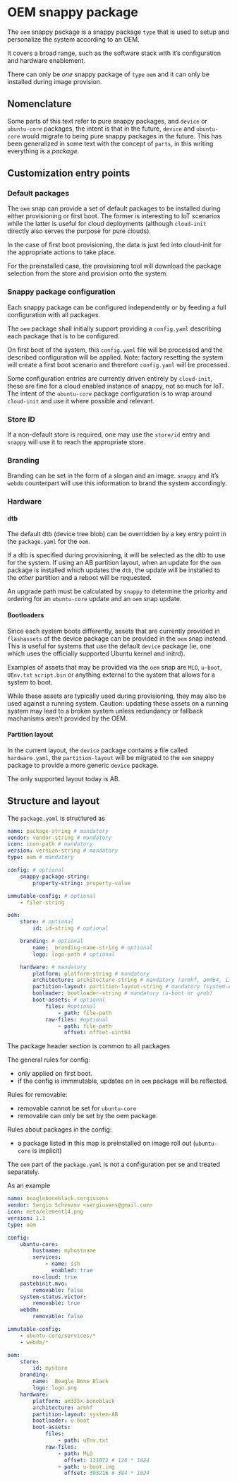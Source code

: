 # OEM snappy package

The `oem` snappy package is a snappy package `type` that is used to setup and
personalize the system according to an OEM.

It covers a broad range, such as the software stack with it’s configuration and
hardware enablement.

There can only be *one* snappy package of `type` `oem` and it can only be
installed during image provision.

## Nomenclature

Some parts of this text refer to pure snappy packages, and `device` or
`ubuntu-core` packages, the intent is that in the future, `device` and
`ubuntu-core` would migrate to being pure snappy packages in the future. This
has been generalized in some text with the concept of `parts`, in this writing
everything is a *package*.

## Customization entry points

### Default packages

The `oem` snap can provide a set of default packages to be installed during
either provisioning or first boot. The former is interesting to IoT scenarios
while the latter is useful for cloud deployments (although `cloud-init`
directly also serves the purpose for pure clouds).

In the case of first boot provisioning, the data is just fed into cloud-init for
the appropriate actions to take place.

For the preinstalled case, the provisioning tool will download the package
selection from the store and provision onto the system.

### Snappy package configuration

Each snappy package can be configured independently or by feeding a full
configuration with all packages.

The `oem` package shall initially support providing a `config.yaml` describing
each package that is to be configured.

On first boot of the system, this `config.yaml` file will be processed and the
described configuration will be applied. Note: factory resetting the system
will create a first boot scenario and therefore `config.yaml` will be
processed.

Some configuration entries are currently driven entirely by `cloud-init`,
these are fine for a cloud enabled instance of snappy, not so much for IoT.
The intent of the `ubuntu-core` package configuration is to wrap around
`cloud-init` and use it where possible and relevant.

### Store ID

If a non-default store is required, one may use the `store/id` entry and
`snappy` will use it to reach the appropriate store.

### Branding

Branding can be set in the form of a slogan and an image. `snappy` and it’s
`webdm` counterpart will use this information to brand the system accordingly.

### Hardware

#### dtb

The default dtb (device tree blob) can be overridden by a key entry point in
the `package.yaml` for the `oem`.

If a dtb is specified during provisioning, it will be selected as the dtb to
use for the system. If using an AB partition layout, when an update for the
`oem` package is installed which updates the `dtb`, the update will be
installed to the *other* partition and a reboot will be requested.

An upgrade path must be calculated by `snappy` to determine the priority and
ordering for an `ubuntu-core` update and an `oem` snap update.

#### Bootloaders

Since each system boots differently, assets that are currently provided in
`flashassets` of the device package can be provided in the `oem` snap instead.
This is useful for systems that use the default `device` package (ie, one which
uses the officially supported Ubuntu kernel and initrd).

Examples of assets that may be provided via the `oem` snap are `MLO`, `u-boot`,
`UEnv.txt` `script.bin` or anything external to the system that allows for a
system to boot.

While these assets are typically used during provisioning, they may also be
used against a running system. Caution: updating these assets on a running
system may lead to a broken system unless redundancy or fallback machanisms
aren't provided by the OEM.

#### Partition layout

In the current layout, the `device` package contains a file called
`hardware.yaml`, the `partition-layout` will be migrated to the `oem` snappy 
package to provide a more generic `device` package.

The only supported layout today is AB.

## Structure and layout

The `package.yaml` is structured as

```yaml
name: package-string # mandatory
vendor: vendor-string # mandatory
icon: icon-path # mandatory
version: version-string # mandatory
type: oem # mandatory

config: # optional
    snappy-package-string:
        property-string: property-value

immutable-config: # optional
    - filer-string

oem:
    store: # optional
        id: id-string # optional

    branding: # optional
        name:  branding-name-string # optional
        logo: logo-path # optional

    hardware: # mandatory
        platform: platform-string # mandatory
        architecture: architecture-string # mandatory (armhf, amd64, i386, arm64, ...)
        partition-layout: partition-layout-string # mandatory (system-AB)
        booloader: bootloader-string # mandatory (u-boot or grub)
        boot-assets: # optional
            files: #optional
                - path: file-path
            raw-files: #optional
                - path: file-path
                  offset: offset-uint64
```

The package header section is common to all packages

The general rules for config:

- only applied on first boot.
- if the config is immmutable, updates on in `oem` package will be reflected.

Rules for removable:

- removable cannot be set for `ubuntu-core`
- removable can only be set by the oem package.

Rules about packages in the config:

- a package listed in this map is preinstalled on image roll out (`ubuntu-core`
  is implicit)

The `oem` part of the `package.yaml` is not a configuration per se and treated
separately.

As an example

```yaml
name: beagleboneblack.sergiusens
vendor: Sergio Schvezov <sergiusens@gmail.com>
icon: meta/element14.png
version: 1.1
type: oem

config:
    ubuntu-core:
        hostname: myhostname
        services:
            - name: ssh
              enabled: true
        no-cloud: true
    pastebinit.mvo:
        removable: false
    system-status.victor:
        removable: true
    webdm:
        removable: false

immutable-config:
    - ubuntu-core/services/*
    - webdm/*

oem:
    store:
        id: mystore
    branding:
        name:  Beagle Bone Black
        logo: logo.png
    hardware:
        platform: am335x-boneblack
        architecture: armhf
        partition-layout: system-AB
        bootloader: u-boot
        boot-assets:
            files:
                - path: uEnv.txt
            raw-files:
                - path: MLO
                  offset: 131072 # 128 * 1024
                - path: u-boot.img
                  offset: 393216 # 384 * 1024
```
